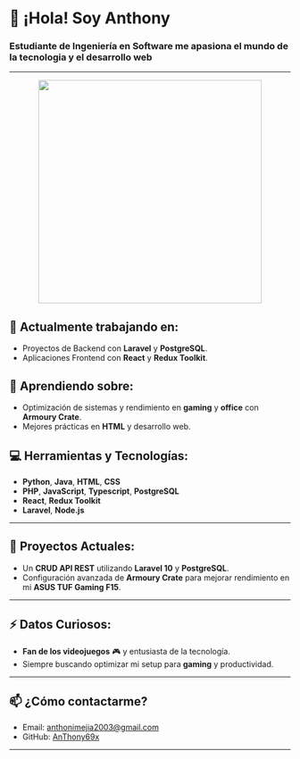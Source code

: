 # 👋 ¡Hola! Soy **Anthony** 
### Estudiante de Ingeniería en Software me apasiona el mundo de la tecnologia y el desarrollo web

---
<div align="center">
<img src="https://github.com/user-attachments/assets/c6a79db4-6d96-451c-b796-447481e07cc5" alt="" width="400"/>
</div>

## 🔭 Actualmente trabajando en:
- Proyectos de Backend con **Laravel** y **PostgreSQL**.
- Aplicaciones Frontend con **React** y **Redux Toolkit**.

## 🌱 Aprendiendo sobre:
- Optimización de sistemas y rendimiento en **gaming** y **office** con **Armoury Crate**.
- Mejores prácticas en **HTML** y desarrollo web.

## 💻 Herramientas y Tecnologías:
- **Python**, **Java**, **HTML**, **CSS**
- **PHP**, **JavaScript**, **Typescript**, **PostgreSQL**
- **React**, **Redux Toolkit**
- **Laravel**, **Node.js**

---

## 🚀 Proyectos Actuales:
- Un **CRUD API REST** utilizando **Laravel 10** y **PostgreSQL**.
- Configuración avanzada de **Armoury Crate** para mejorar rendimiento en mi **ASUS TUF Gaming F15**.

---

## ⚡ Datos Curiosos:
- **Fan de los videojuegos** 🎮 y entusiasta de la tecnología.
- Siempre buscando optimizar mi setup para **gaming** y productividad.

---

## 📫 ¿Cómo contactarme?
- Email: [anthonimejia2003@gmail.com](mailto:anthonimejia2003@gmail.com)
- GitHub: [AnThony69x](https://github.com/AnThony69x)

---
